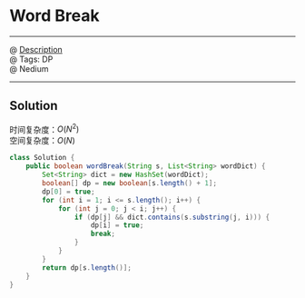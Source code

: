 # Word Break
------------------
@ [Description](https://leetcode.com/problems/word-break/)  
@ Tags: DP    
@ Nedium

------------------
## Solution
时间复杂度：$O(N^2)$  
空间复杂度：$O(N)$  
```java
class Solution {
    public boolean wordBreak(String s, List<String> wordDict) {
        Set<String> dict = new HashSet(wordDict);
        boolean[] dp = new boolean[s.length() + 1];
        dp[0] = true;
        for (int i = 1; i <= s.length(); i++) {
            for (int j = 0; j < i; j++) {
                if (dp[j] && dict.contains(s.substring(j, i))) {
                    dp[i] = true;
                    break;
                }
            }
        }
        return dp[s.length()];
    }
}
```
